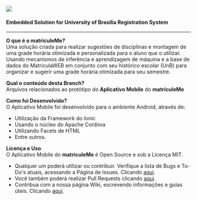 ![](https://github.com/sant0ro/matriculeMe/raw/master/Logo.png)
#### Embedded Solution for University of Brasília Registration System
-------------------------------------

<b>O que é o matriculeMe?</b><br>
Uma solução criada para realizar sugestões de disciplinas e montagem de uma grade horária otimizada e personalizada para o aluno que o utilizar. Usando mecanismos de inferência e aprendizagem de máquina e a base de dados do MatriculaWEB em conjunto com seu histórico escolar (UnB) para organizar e sugerir uma grade horária otimizada para seu semestre.

<b>Qual o conteúdo desta Branch?</b><br>
Arquivos relacionados ao protótipo do **Aplicativo Mobile** do **matriculeMe**

<b>Como foi Desenvolvido?</b><br>
O Aplicativo Mobile foi desenvolvido para o ambiente Android, através de:

* Utilização da Framework do Ionic
* Usando o núcleo do Apache Cordova
* Utilizando Facets de HTML
* Entre outros.

<b>Licença e Uso</b><br>
O Aplicativo Mobile do **matriculeMe** é Open Source e sob a Licença MIT. 

* Qualquer um poderá utilizar ou contribuir. Verifique a lista de Bugs e To-Do's atuais, acessando a Página de Issues. Clicando [aqui](https://github.com/sant0ro/matriculeMe/issues). 
* Você também poderá realizar Pull Requests clicando [aqui](https://github.com/sant0ro/matriculeMe/pulls).
* Contribua com a nossa página Wiki, escrevendo informações e guias úteis. Clicando [aqui](https://github.com/sant0ro/matriculeMe/wiki).
